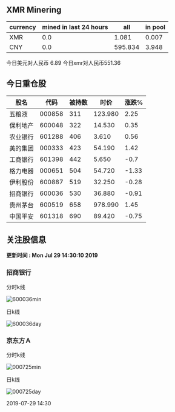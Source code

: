 ## XMR Minering

|currency|mined in last 24 hours|all|in pool|
|---|---|---|---|
|XMR|0.0|1.081|0.007|
|CNY|0.0|595.834|3.948|

今日美元对人民币 6.89	今日xmr对人民币551.36


## 今日重仓股 

|股名|代码|被持数|时价|涨跌%|
|---|---|---|---|---|
|五粮液|000858|311|123.980|2.25|
|保利地产|600048|322|14.530|0.35|
|农业银行|601288|406|3.610|0.56|
|美的集团|000333|423|54.190|1.42|
|工商银行|601398|442|5.650|-0.7|
|格力电器|000651|504|54.720|-1.33|
|伊利股份|600887|519|32.250|-0.28|
|招商银行|600036|530|36.880|-0.91|
|贵州茅台|600519|658|978.990|1.45|
|中国平安|601318|690|89.420|-0.75|

## 关注股信息
**更新时间 : Mon Jul 29 14:30:10 2019**
### 招商银行 
分时k线

![600036min](http://image.sinajs.cn/newchart/min/n/sh600036.gif)

日k线

![600036day](http://image.sinajs.cn/newchart/daily/n/sh600036.gif)

### 京东方Ａ 
分时k线

![000725min](http://image.sinajs.cn/newchart/min/n/sz000725.gif)

日k线

![000725day](http://image.sinajs.cn/newchart/daily/n/sz000725.gif)

2019-07-29 14:30